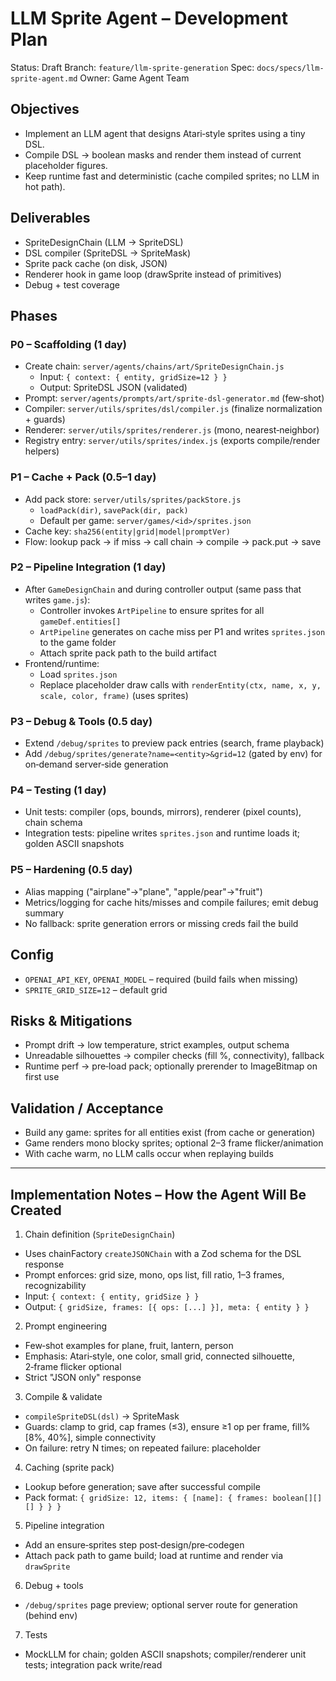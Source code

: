 # LLM Sprite Agent – Development Plan

Status: Draft
Branch: `feature/llm-sprite-generation`
Spec: `docs/specs/llm-sprite-agent.md`
Owner: Game Agent Team

## Objectives
- Implement an LLM agent that designs Atari‑style sprites using a tiny DSL.
- Compile DSL → boolean masks and render them instead of current placeholder figures.
- Keep runtime fast and deterministic (cache compiled sprites; no LLM in hot path).

## Deliverables
- SpriteDesignChain (LLM → SpriteDSL)
- DSL compiler (SpriteDSL → SpriteMask)
- Sprite pack cache (on disk, JSON)
- Renderer hook in game loop (drawSprite instead of primitives)
- Debug + test coverage

## Phases

### P0 – Scaffolding (1 day)
- Create chain: `server/agents/chains/art/SpriteDesignChain.js`
  - Input: `{ context: { entity, gridSize=12 } }`
  - Output: SpriteDSL JSON (validated)
- Prompt: `server/agents/prompts/art/sprite-dsl-generator.md` (few‑shot)
- Compiler: `server/utils/sprites/dsl/compiler.js` (finalize normalization + guards)
- Renderer: `server/utils/sprites/renderer.js` (mono, nearest‑neighbor)
- Registry entry: `server/utils/sprites/index.js` (exports compile/render helpers)

### P1 – Cache + Pack (0.5–1 day)
- Add pack store: `server/utils/sprites/packStore.js`
  - `loadPack(dir)`, `savePack(dir, pack)`
  - Default per game: `server/games/<id>/sprites.json`
- Cache key: `sha256(entity|grid|model|promptVer)`
- Flow: lookup pack → if miss → call chain → compile → pack.put → save

### P2 – Pipeline Integration (1 day)
- After `GameDesignChain` and during controller output (same pass that writes `game.js`):
  - Controller invokes `ArtPipeline` to ensure sprites for all `gameDef.entities[]`
  - `ArtPipeline` generates on cache miss per P1 and writes `sprites.json` to the game folder
  - Attach sprite pack path to the build artifact
- Frontend/runtime:
  - Load `sprites.json`
  - Replace placeholder draw calls with `renderEntity(ctx, name, x, y, scale, color, frame)` (uses sprites)

### P3 – Debug & Tools (0.5 day)
- Extend `/debug/sprites` to preview pack entries (search, frame playback)
- Add `/debug/sprites/generate?name=<entity>&grid=12` (gated by env) for on‑demand server‑side generation

### P4 – Testing (1 day)
- Unit tests: compiler (ops, bounds, mirrors), renderer (pixel counts), chain schema
- Integration tests: pipeline writes `sprites.json` and runtime loads it; golden ASCII snapshots

### P5 – Hardening (0.5 day)
- Alias mapping ("airplane"→"plane", "apple/pear"→"fruit")
- Metrics/logging for cache hits/misses and compile failures; emit debug summary
- No fallback: sprite generation errors or missing creds fail the build

## Config
- `OPENAI_API_KEY`, `OPENAI_MODEL` – required (build fails when missing)
- `SPRITE_GRID_SIZE=12` – default grid

## Risks & Mitigations
- Prompt drift → low temperature, strict examples, output schema
- Unreadable silhouettes → compiler checks (fill %, connectivity), fallback
- Runtime perf → pre‑load pack; optionally prerender to ImageBitmap on first use

## Validation / Acceptance
- Build any game: sprites for all entities exist (from cache or generation)
- Game renders mono blocky sprites; optional 2–3 frame flicker/animation
- With cache warm, no LLM calls occur when replaying builds

---

## Implementation Notes – How the Agent Will Be Created

1) Chain definition (`SpriteDesignChain`)
- Uses chainFactory `createJSONChain` with a Zod schema for the DSL response
- Prompt enforces: grid size, mono, ops list, fill ratio, 1–3 frames, recognizability
- Input: `{ context: { entity, gridSize } }`
- Output: `{ gridSize, frames: [{ ops: [...] }], meta: { entity } }`

2) Prompt engineering
- Few‑shot examples for plane, fruit, lantern, person
- Emphasis: Atari‑style, one color, small grid, connected silhouette, 2‑frame flicker optional
- Strict "JSON only" response

3) Compile & validate
- `compileSpriteDSL(dsl)` → SpriteMask
- Guards: clamp to grid, cap frames (≤3), ensure ≥1 op per frame, fill% [8%, 40%], simple connectivity
- On failure: retry N times; on repeated failure: placeholder

4) Caching (sprite pack)
- Lookup before generation; save after successful compile
- Pack format: `{ gridSize: 12, items: { [name]: { frames: boolean[][][] } } }`

5) Pipeline integration
- Add an ensure‑sprites step post‑design/pre‑codegen
- Attach pack path to game build; load at runtime and render via `drawSprite`

6) Debug + tools
- `/debug/sprites` page preview; optional server route for generation (behind env)

7) Tests
- MockLLM for chain; golden ASCII snapshots; compiler/renderer unit tests; integration pack write/read
